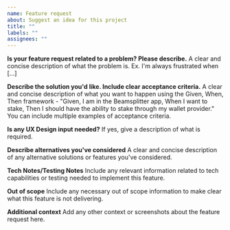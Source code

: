 ```yaml
---
name: Feature request
about: Suggest an idea for this project
title: ""
labels: ""
assignees: ""
---
```


**Is your feature request related to a problem? Please describe.**
A clear and concise description of what the problem is. Ex. I'm always frustrated when [...]

**Describe the solution you'd like. Include clear acceptance criteria.**
A clear and concise description of what you want to happen using the Given, When, Then framework - "Given, I am in the Beamsplitter app, When I want to stake, Then I should have the ability to stake through my wallet provider." You can include multiple examples of acceptance criteria.

**Is any UX Design input needed?**
If yes, give a description of what is required.

**Describe alternatives you've considered**
A clear and concise description of any alternative solutions or features you've considered.

**Tech Notes/Testing Notes**
Include any relevant information related to tech capabilities or testing needed to implement this feature.

**Out of scope**
Include any necessary out of scope information to make clear what this feature is not delivering.

**Additional context**
Add any other context or screenshots about the feature request here.
